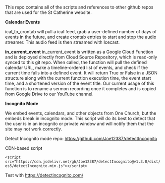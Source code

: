 This repo contains all of the scripts and references to other github repos that are used for the St Catherine website.

**Calendar Events**

ical_to_crontab will pull a ical feed, grab a user-defined number of days of events in the future, and create crontab entries to start and stop the audio streamer. This audio feed is then streamed with Icecast.

**in_current_event**
in_current_event is written as a Google Cloud Function and is deployed directly from Cloud Source Repository, which is read-only synced to this git repo.
When called, the function will pull the defined calendar URL, make a timeline-ordered list of events, and check if the current time falls into a defined event. It will return True or False in a JSON structure along with the current function execution time, the event start time, and a shortened version of the event title. Our current usage of this function is to rename a sermon recording once it completes and is copied from Google Drive to our YouTube channel.

**Incognito Mode**

We embed events, calendars, and other objects from One Church, but the embeds break in incognito mode. This script will do its best to detect that the user is in an incognito or private window and will notify them that the site may not work correctly.

Detect Incognito mode repo:
https://github.com/Joe12387/detectIncognito

CDN-based script

```<script src="https://cdn.jsdelivr.net/gh/Joe12387/detectIncognito@v1.3.0/dist/es5/detectIncognito.min.js"></script>```

Test with https://detectincognito.com/
